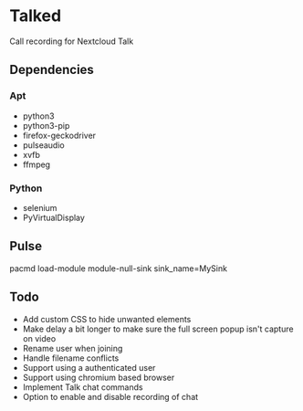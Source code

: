 # Talked

Call recording for Nextcloud Talk

## Dependencies

### Apt

* python3
* python3-pip
* firefox-geckodriver
* pulseaudio
* xvfb
* ffmpeg

### Python

* selenium
* PyVirtualDisplay

## Pulse

pacmd load-module module-null-sink sink_name=MySink


## Todo

* Add custom CSS to hide unwanted elements
* Make delay a bit longer to make sure the full screen popup isn't capture on video
* Rename user when joining
* Handle filename conflicts
* Support using a authenticated user
* Support using chromium based browser
* Implement Talk chat commands
* Option to enable and disable recording of chat
